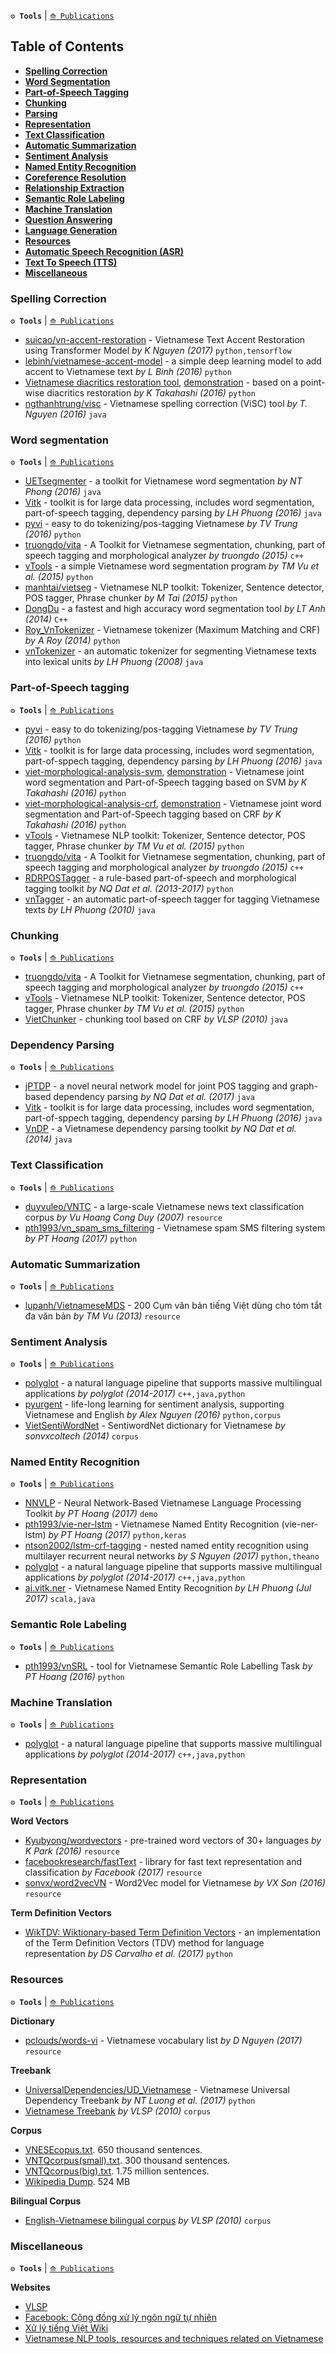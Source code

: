 **`⚙ Tools`** | [`⟰ Publications`](https://github.com/magizbox/underthesea/wiki/Vietnamese-NLP-Publications)

## Table of Contents

* [**Spelling Correction**](#spelling-correction)
* [**Word Segmentation**](#word-segmentation)
* [**Part-of-Speech Tagging**](#part-of-speech-tagging)
* [**Chunking**](#chunking)
* [**Parsing**](#parsing)
* [**Representation**](#representation)
* [**Text Classification**](#text-classification)
* [**Automatic Summarization**](#automatic-summarization)
* [**Sentiment Analysis**](#sentiment-analysis)
* [**Named Entity Recognition**](#named-entity-recognition)
* [**Coreference Resolution**](#coreference-resolution)
* [**Relationship Extraction**](#relationship-extraction)
* [**Semantic Role Labeling**](#semantic-role-labeling)
* [**Machine Translation**](#machine-translation)
* [**Question Answering**](#question-answering)
* [**Language Generation**](#language-generation)
* [**Resources**](#resources)
* [**Automatic Speech Recognition (ASR)**](#automatic-speech-recognition)
* [**Text To Speech (TTS)**](#text-to-speech)
* [**Miscellaneous**](#miscellaneous)

### Spelling Correction

**`⚙ Tools`** | [`⟰ Publications`](https://github.com/magizbox/underthesea/wiki/Vietnamese-NLP-Publications#spelling-correction)

* [suicao/vn-accent-restoration](https://gitlab.com/suicao/vn-accent-restoration) - Vietnamese Text Accent Restoration using Transformer Model *by K Nguyen (2017)* `python,tensorflow` 
* [lebinh/vietnamese-accent-model](https://github.com/lebinh/vietnamese-accent-model) - a simple deep learning model to add accent to Vietnamese text *by L Binh (2016)* `python` 
* [Vietnamese diacritics restoration tool](https://github.com/kanjirz50/restore-tonemark), [demonstration](http://160.16.58.116/vietnamese/tone) - based on a point-wise diacritics restoration *by K Takahashi (2016)* `python`
* [ngthanhtrung/visc](https://github.com/ngthanhtrung/visc) - Vietnamese spelling correction (ViSC) tool *by T. Nguyen (2016)* `java`

### Word segmentation

**`⚙ Tools`** | [`⟰ Publications`](https://github.com/magizbox/underthesea/wiki/Vietnamese-NLP-Publications#word-segmentation)

* [UETsegmenter](https://github.com/phongnt570/UETsegmenter) - a toolkit for Vietnamese word segmentation *by NT Phong (2016)* `java`
* [Vitk](https://github.com/phuonglh/vn.vitk) - toolkit is for large data processing, includes word segmentation, part-of-speech tagging, dependency parsing *by LH Phuong (2016)* `java`
* [pyvi](https://pypi.python.org/pypi/pyvi) - easy to do tokenizing/pos-tagging Vietnamese *by TV Trung (2016)* `python`
* [truongdo/vita](https://github.com/truongdo/vita) - A Toolkit for Vietnamese segmentation, chunking, part of speech tagging and morphological analyzer *by truongdo (2015)* `c++`
* [vTools](https://github.com/lupanh/vTools) - a simple Vietnamese word segmentation program *by TM Vu et al. (2015)* `python`
* [manhtai/vietseg](https://github.com/manhtai/vietseg) - Vietnamese NLP toolkit: Tokenizer, Sentence detector, POS tagger, Phrase chunker *by M Tai (2015)* `python`
* [DongDu](https://github.com/rockkhuya/DongDu) - a fastest and high accuracy word segmentation tool *by LT Anh (2014)* `C++`
* [Roy_VnTokenizer](https://github.com/roy-a/Roy_VnTokenizer) - Vietnamese tokenizer (Maximum Matching and CRF) *by A Roy (2014)* `python`
* [vnTokenizer](http://vlsp.hpda.vn:8080/demo/?page=resources) -  an automatic tokenizer for segmenting Vietnamese texts into lexical units *by LH Phuong (2008)* `java`

### Part-of-Speech tagging

**`⚙ Tools`** | [`⟰ Publications`](https://github.com/magizbox/underthesea/wiki/Vietnamese-NLP-Publications#part-of-speech-tagging)

* [pyvi](https://pypi.python.org/pypi/pyvi) - easy to do tokenizing/pos-tagging Vietnamese *by TV Trung (2016)* `python`
* [Vitk](https://github.com/phuonglh/vn.vitk) - toolkit is for large data processing, includes word segmentation, part-of-sppech tagging, dependency parsing *by LH Phuong (2016)* `java`
* [viet-morphological-analysis-svm](https://github.com/kanjirz50/viet-morphological-analysis-svm), [demonstration](http://160.16.58.116/vietnamese/morph) - Vietnamese joint word segmentation and Part-of-Speech tagging based on SVM *by K Takahashi (2016)* `python` 
* [viet-morphological-analysis-crf](https://github.com/kanjirz50/viet-morphological-analysis-crf), [demonstration](http://160.16.58.116/vietnamese/morph_crf) - Vietnamese joint word segmentation and Part-of-Speech tagging based on CRF *by K Takahashi (2016)* `python`
* [vTools](https://github.com/lupanh/vTools) - Vietnamese NLP toolkit: Tokenizer, Sentence detector, POS tagger, Phrase chunker *by TM Vu et al. (2015)* `python`
* [truongdo/vita](https://github.com/truongdo/vita) - A Toolkit for Vietnamese segmentation, chunking, part of speech tagging and morphological analyzer *by truongdo (2015)* `c++`
* [RDRPOSTagger](http://rdrpostagger.sourceforge.net/) - a rule-based part-of-speech and morphological tagging toolkit *by  NQ Dat et al. (2013-2017)* `python`
* [vnTagger](http://vlsp.hpda.vn:8080/demo/?page=resources) - an automatic part-of-speech tagger for tagging Vietnamese texts *by LH Phuong (2010)* `java`

### Chunking

**`⚙ Tools`** | [`⟰ Publications`](https://github.com/magizbox/underthesea/wiki/Vietnamese-NLP-Publications#chunking)

* [truongdo/vita](https://github.com/truongdo/vita) - A Toolkit for Vietnamese segmentation, chunking, part of speech tagging and morphological analyzer *by truongdo (2015)* `c++`
* [vTools](https://github.com/lupanh/vTools) - Vietnamese NLP toolkit: Tokenizer, Sentence detector, POS tagger, Phrase chunker *by TM Vu et al. (2015)* `python`
* [VietChunker](https://vlsp.hpda.vn/demo/?page=resources) - chunking tool based on CRF *by VLSP (2010)* `java`

### Dependency Parsing

**`⚙ Tools`** | [`⟰ Publications`](https://github.com/magizbox/underthesea/wiki/Vietnamese-NLP-Publications#dependency-parsing)

* [jPTDP](https://github.com/datquocnguyen/jPTDP) - a novel neural network model for joint POS tagging and graph-based dependency parsing *by NQ Dat et al. (2017)* `java`
* [Vitk](https://github.com/phuonglh/vn.vitk) - toolkit is for large data processing, includes word segmentation, part-of-sppech tagging, dependency parsing *by LH Phuong (2016)* `java`
* [VnDP](http://vndp.sourceforge.net/) - a Vietnamese dependency parsing toolkit *by NQ Dat et al. (2014)* `java`

### Text Classification

**`⚙ Tools`** | [`⟰ Publications`](https://github.com/magizbox/underthesea/wiki/Vietnamese-NLP-Publications#text-classification)

* [duyvuleo/VNTC](https://github.com/duyvuleo/VNTC) - a large-scale Vietnamese news text classification corpus *by Vu Hoang Cong Duy (2007)* `resource`
* [pth1993/vn_spam_sms_filtering](https://github.com/pth1993/vn_spam_sms_filtering) - Vietnamese spam SMS filtering system *by PT Hoang (2017)* `python` 

### Automatic Summarization

**`⚙ Tools`** | [`⟰ Publications`](https://github.com/magizbox/underthesea/wiki/Vietnamese-NLP-Publications#automatic-summarization)

* [lupanh/VietnameseMDS](https://github.com/lupanh/VietnameseMDS) - 200 Cụm văn bản tiếng Việt dùng cho tóm tắt đa văn bản *by TM Vu (2013)* `resource` 

### Sentiment Analysis

**`⚙ Tools`** | [`⟰ Publications`](https://github.com/magizbox/underthesea/wiki/Vietnamese-NLP-Publications#sentiment-analysis)

* [polyglot](http://polyglot.readthedocs.io/en/latest/Sentiment.html) - a natural language pipeline that supports massive multilingual applications *by polyglot (2014-2017)* `c++,java,python`
* [pyurgent](https://github.com/tiendung/pyurgent) - life-long learning for sentiment analysis, supporting Vietnamese and English *by Alex Nguyen (2016)* `python,corpus`
* [VietSentiWordNet](https://github.com/magizbox/underthesea/wiki/VietSentiWordNet) - SentiwordNet dictionary for Vietnamese *by sonvxcoltech (2014)* `corpus`

### Named Entity Recognition

**`⚙ Tools`** | [`⟰ Publications`](https://github.com/magizbox/underthesea/wiki/Vietnamese-NLP-Publications#named-entity-recognition)

* [NNVLP](http://nnvlp.org/) - Neural Network-Based Vietnamese Language Processing Toolkit *by PT Hoang (2017)* `demo`
* [pth1993/vie-ner-lstm](https://github.com/pth1993/vie-ner-lstm) - Vietnamese Named Entity Recognition (vie-ner-lstm) *by PT Hoang (2017)* `python,keras` 
* [ntson2002/lstm-crf-tagging](https://github.com/ntson2002/lstm-crf-tagging) - nested named entity recognition using multilayer recurrent neural networks *by S Nguyen (2017)* `python,theano`
* [polyglot](http://polyglot.readthedocs.io/en/latest/NamedEntityRecognition.html) - a natural language pipeline that supports massive multilingual applications *by polyglot (2014-2017)* `c++,java,python`
* [ai.vitk.ner](https://github.com/phuonglh/ai.vitk.ner) - Vietnamese Named Entity Recognition *by LH Phuong (Jul 2017)* `scala,java`

### Semantic Role Labeling

**`⚙ Tools`** | [`⟰ Publications`](https://github.com/magizbox/underthesea/wiki/Vietnamese-NLP-Publications#semantic-role-labeling)

* [pth1993/vnSRL](https://github.com/pth1993/vnSRL) - tool for Vietnamese Semantic Role Labelling Task *by PT Hoang (2016)* `python`

### Machine Translation

**`⚙ Tools`** | [`⟰ Publications`](https://github.com/magizbox/underthesea/wiki/Vietnamese-NLP-Publications#machine-translation)

* [polyglot](http://polyglot.readthedocs.io/en/latest/Transliteration.html) - a natural language pipeline that supports massive multilingual applications *by polyglot (2014-2017)* `c++,java,python`

### Representation

**`⚙ Tools`** | [`⟰ Publications`](https://github.com/magizbox/underthesea/wiki/Vietnamese-NLP-Publications#representation)

**Word Vectors**

* [Kyubyong/wordvectors](https://github.com/Kyubyong/wordvectors) - pre-trained word vectors of 30+ languages *by K Park (2016)* `resource`
* [facebookresearch/fastText](https://github.com/facebookresearch/fastText) - library for fast text representation and classification *by Facebook (2017)* `resource`
* [sonvx/word2vecVN](https://github.com/sonvx/word2vecVN) - Word2Vec model for Vietnamese *by VX Son (2016)* `resource`

**Term Definition Vectors**

* [WikTDV: Wiktionary-based Term Definition Vectors](https://github.com/dscarvalho/tdv) - an implementation of the Term Definition Vectors (TDV) method for language representation *by DS Carvalho et al. (2017)* `python`

### Resources

**`⚙ Tools`** | [`⟰ Publications`](https://github.com/magizbox/underthesea/wiki/Vietnamese-NLP-Publications#resources)

**Dictionary**

* [pclouds/words-vi](https://github.com/pclouds/words-vi) - Vietnamese vocabulary list *by D Nguyen (2017)* `resource`

**Treebank**

* [UniversalDependencies/UD_Vietnamese](https://github.com/UniversalDependencies/UD_Vietnamese) - Vietnamese Universal Dependency Treebank *by NT Luong et al. (2017)* `python`
* [Vietnamese Treebank](http://vlsp.hpda.vn:8080/demo/?page=resources) *by VLSP (2010)* `corpus`

**Corpus**

* [VNESEcopus.txt](http://viet.jnlp.org/download-du-lieu-tu-vung-corpus). 650 thousand sentences.
* [VNTQcorpus(small).txt](http://viet.jnlp.org/download-du-lieu-tu-vung-corpus). 300 thousand sentences.
* [VNTQcorpus(big).txt](http://viet.jnlp.org/download-du-lieu-tu-vung-corpus). 1.75 million sentences.
* [Wikipedia Dump](https://dumps.wikimedia.org/viwiki/20170801/). 524 MB

**Bilingual Corpus**

* [English-Vietnamese bilingual corpus](http://vlsp.hpda.vn:8080/demo/?page=resources) *by VLSP (2010)* `corpus`

### Miscellaneous

**`⚙ Tools`** | [`⟰ Publications`](https://github.com/magizbox/underthesea/wiki/Vietnamese-NLP-Publications#miscellaneous)

**Websites**

* [VLSP](http://vlsp.org.vn/)
* [Facebook: Cộng đồng xử lý ngôn ngữ tự nhiên](https://www.facebook.com/groups/vietnlp/)
* [Xử lý tiếng Việt Wiki](http://xltiengviet.wikia.com/wiki/X%E1%BB%AD_l%C3%BD_ti%E1%BA%BFng_Vi%E1%BB%87t_Wiki)
* [Vietnamese NLP tools, resources and techniques related on Vietnamese](https://github.com/kanjirz50/vnlp-outline)